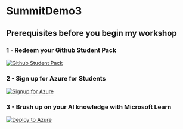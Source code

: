 # SummitDemo3
## Prerequisites before you begin my workshop
### 1 - Redeem your Github Student Pack
[![Github Student Pack](https://github.com/rmendenhall1985/SummitDemo3/blob/main/Images/GithubStudentPack.PNG)](https://education.github.com/pack)
### 2 - Sign up for Azure for Students
[![Signup for Azure](https://github.com/rmendenhall1985/SummitDemo3/blob/main/Images/SignUpForAzure.PNG?raw=true)](https://signup.azure.com/studentverification?offerType=1&correlationId=04A696E101FA66F83EE999D0002667D9)
### 3 - Brush up on your AI knowledge with Microsoft Learn
[![Deploy to Azure](https://github.com/rmendenhall1985/SummitDemo3/blob/main/Images/LaunchMSLearn.PNG)](https://docs.microsoft.com/en-us/learn/modules/classify-images-custom-vision/1-introduction/)
